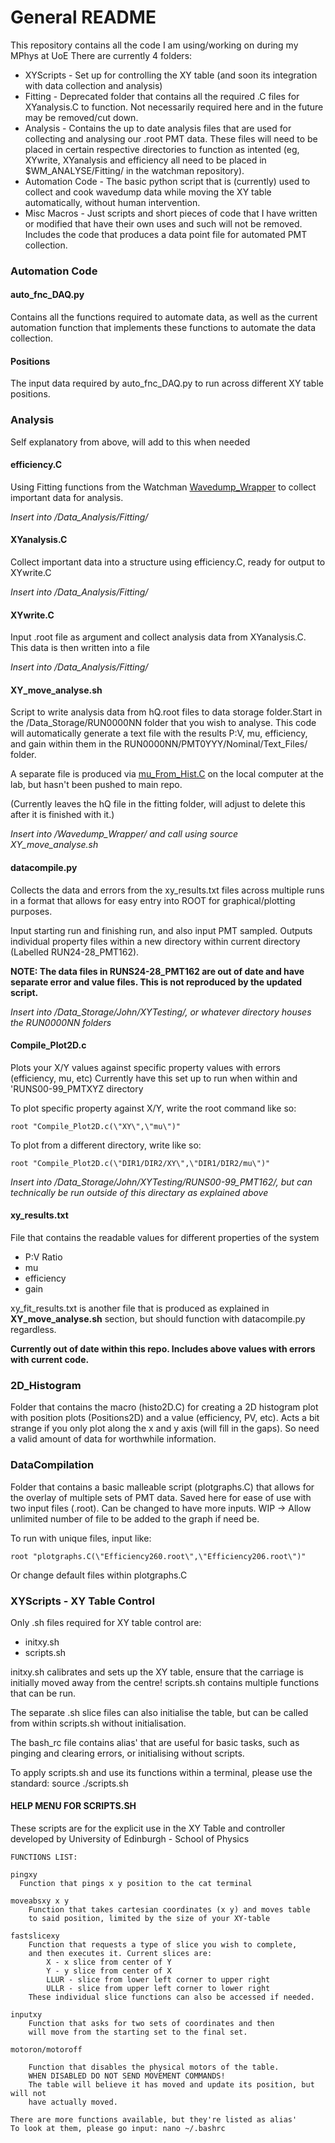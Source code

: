 # General README

This repository contains all the code I am using/working on during my MPhys at UoE
There are currently 4 folders:

* XYScripts - Set up for controlling the XY table (and soon its integration with data collection and analysis)
* Fitting - Deprecated folder that contains all the required .C files for XYanalysis.C to function. Not necessarily required here and in the future may be removed/cut down.
* Analysis - Contains the up to date analysis files that are used for collecting and analysing our .root PMT data. These files will need to be placed in certain respective directories to function as intented (eg, XYwrite, XYanalysis and efficiency all need to be placed in $WM_ANALYSE/Fitting/ in the watchman repository).
* Automation Code - The basic python script that is (currently) used to collect and cook wavedump data while moving the XY table automatically, without human intervention.
* Misc Macros - Just scripts and short pieces of code that I have written or modified that have their own uses and such will not be removed. Includes the code that produces a data point file for automated PMT collection.

### Automation Code

#### auto_fnc_DAQ.py

Contains all the functions required to automate data, as well as the current automation function that implements these functions to automate the data collection.

#### Positions

The input data required by auto_fnc_DAQ.py to run across different XY table positions.

### Analysis
Self explanatory from above, will add to this when needed

#### efficiency.C

Using Fitting functions from the Watchman [Wavedump_Wrapper](https://github.com/Watchman-PMT/Wavedump_Wrapper/tree/master/Data_Analysis/Fitting) to collect important data for analysis.

*Insert into /Data_Analysis/Fitting/*

#### XYanalysis.C

Collect important data into a structure using efficiency.C, ready for output to XYwrite.C

*Insert into /Data_Analysis/Fitting/*

#### XYwrite.C

Input .root file as argument and collect analysis data from XYanalysis.C. This data is then written into a file

*Insert into /Data_Analysis/Fitting/*

#### XY_move_analyse.sh

Script to write analysis data from hQ.root files to data storage folder.Start in the /Data_Storage/RUN0000NN folder that you wish to analyse. This code will automatically generate a text file with the results P:V, mu, efficiency, and gain within them in the RUN0000NN/PMT0YYY/Nominal/Text_Files/ folder.

A separate file is produced via [mu_From_Hist.C](https://github.com/Watchman-PMT/Wavedump_Wrapper/blob/master/Data_Analysis/Fitting/mu_From_Hist.C#L109) on the local computer at the lab, but hasn't been pushed to main repo.

(Currently leaves the hQ file in the fitting folder, will adjust to delete this after it is finished with it.)

*Insert into /Wavedump_Wrapper/ and call using source XY_move_analyse.sh*

#### datacompile.py

Collects the data and errors from the xy_results.txt files across multiple runs in a format that allows for easy entry into ROOT for graphical/plotting purposes.

Input starting run and finishing run, and also input PMT sampled. Outputs individual property files within a new directory within current directory (Labelled RUN24-28_PMT162).

**NOTE: The data files in RUNS24-28_PMT162 are out of date and have separate error and value files. This is not reproduced by the updated script.**

*Insert into /Data_Storage/John/XYTesting/, or whatever directory houses the RUN0000NN folders*

#### Compile_Plot2D.c

Plots your X/Y values against specific property values with errors (efficiency, mu, etc)
Currently have this set up to run when within and 'RUNS00-99_PMTXYZ directory

To plot specific property against X/Y, write the root command like so:
	
	root "Compile_Plot2D.c(\"XY\",\"mu\")"

  
To plot from a different directory, write like so:

	root "Compile_Plot2D.c(\"DIR1/DIR2/XY\",\"DIR1/DIR2/mu\")"

*Insert into /Data_Storage/John/XYTesting/RUNS00-99_PMT162/, but can technically be run outside of this directary as explained above*

#### xy_results.txt
File that contains the readable values for different properties of the system
- P:V Ratio
- mu
- efficiency
- gain

xy_fit_results.txt is another file that is produced as explained in **XY_move_analyse.sh** section, but should function with datacompile.py regardless.

**Currently out of date within this repo. Includes above values with errors with current code.**

### 2D_Histogram
Folder that contains the macro (histo2D.C) for creating a 2D histogram plot with position plots (Positions2D) and a value (efficiency, PV, etc). Acts a bit strange if you only plot along the x and y axis (will fill in the gaps). So need a valid amount of data for worthwhile information.

### DataCompilation
Folder that contains a basic malleable script (plotgraphs.C) that allows for the overlay of multiple sets of PMT data.
Saved here for ease of use with two input files (.root). Can be changed to have more inputs.
WIP -> Allow unlimited number of file to be added to the graph if need be.

To run with unique files, input like:

	root "plotgraphs.C(\"Efficiency260.root\",\"Efficiency206.root\")"
Or change default files within plotgraphs.C

### XYScripts - XY Table Control
Only .sh files required for XY table control are:

  - initxy.sh
  - scripts.sh

initxy.sh calibrates and sets up the XY table, ensure that the carriage is initially moved away from the centre!
scripts.sh contains multiple functions that can be run.

The separate .sh slice files can also initialise the table, but can be called from within scripts.sh without initialisation.

The bash_rc file contains alias' that are useful for basic tasks, such as pinging and clearing errors, or initialising without scripts.

To apply scripts.sh and use its functions within a terminal, please use the standard: source ./scripts.sh


#### HELP MENU FOR SCRIPTS.SH 

These scripts are for the explicit use in the XY Table and controller developed by University of Edinburgh - School of Physics
```
FUNCTIONS LIST:

pingxy
  Function that pings x y position to the cat terminal

moveabsxy x y
	Function that takes cartesian coordinates (x y) and moves table
	to said position, limited by the size of your XY-table

fastslicexy
	Function that requests a type of slice you wish to complete,
	and then executes it. Current slices are:
		X - x slice from center of Y
		Y - y slice from center of X
		LLUR - slice from lower left corner to upper right
		ULLR - slice from upper left corner to lower right
	These individual slice functions can also be accessed if needed.

inputxy
	Function that asks for two sets of coordinates and then
	will move from the starting set to the final set.

motoron/motoroff

	Function that disables the physical motors of the table.
	WHEN DISABLED DO NOT SEND MOVEMENT COMMANDS!
	The table will believe it has moved and update its position, but will not
	have actually moved.
	
There are more functions available, but they're listed as alias'
To look at them, please go input: nano ~/.bashrc 

```
